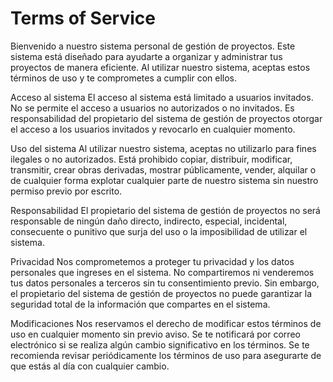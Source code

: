 # Terms of Service

Bienvenido a nuestro sistema personal de gestión de proyectos. Este sistema está diseñado para ayudarte a organizar y administrar tus proyectos de manera eficiente. Al utilizar nuestro sistema, aceptas estos términos de uso y te comprometes a cumplir con ellos.

Acceso al sistema
El acceso al sistema está limitado a usuarios invitados. No se permite el acceso a usuarios no autorizados o no invitados. Es responsabilidad del propietario del sistema de gestión de proyectos otorgar el acceso a los usuarios invitados y revocarlo en cualquier momento.

Uso del sistema
Al utilizar nuestro sistema, aceptas no utilizarlo para fines ilegales o no autorizados. Está prohibido copiar, distribuir, modificar, transmitir, crear obras derivadas, mostrar públicamente, vender, alquilar o de cualquier forma explotar cualquier parte de nuestro sistema sin nuestro permiso previo por escrito.

Responsabilidad
El propietario del sistema de gestión de proyectos no será responsable de ningún daño directo, indirecto, especial, incidental, consecuente o punitivo que surja del uso o la imposibilidad de utilizar el sistema.

Privacidad
Nos comprometemos a proteger tu privacidad y los datos personales que ingreses en el sistema. No compartiremos ni venderemos tus datos personales a terceros sin tu consentimiento previo. Sin embargo, el propietario del sistema de gestión de proyectos no puede garantizar la seguridad total de la información que compartes en el sistema.

Modificaciones
Nos reservamos el derecho de modificar estos términos de uso en cualquier momento sin previo aviso. Se te notificará por correo electrónico si se realiza algún cambio significativo en los términos. Se te recomienda revisar periódicamente los términos de uso para asegurarte de que estás al día con cualquier cambio.